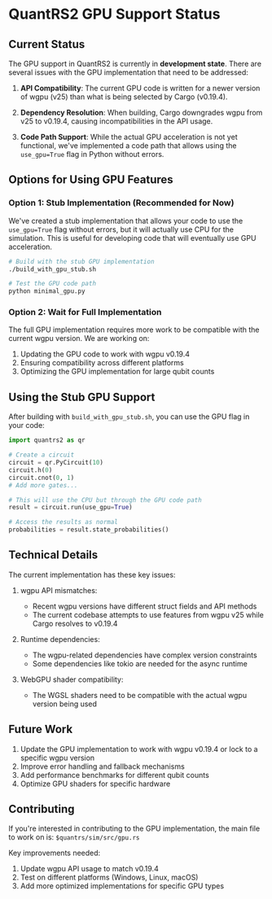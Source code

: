 # QuantRS2 GPU Support Status

## Current Status

The GPU support in QuantRS2 is currently in **development state**. There are several issues with the GPU implementation that need to be addressed:

1. **API Compatibility**: The current GPU code is written for a newer version of wgpu (v25) than what is being selected by Cargo (v0.19.4).

2. **Dependency Resolution**: When building, Cargo downgrades wgpu from v25 to v0.19.4, causing incompatibilities in the API usage.

3. **Code Path Support**: While the actual GPU acceleration is not yet functional, we've implemented a code path that allows using the `use_gpu=True` flag in Python without errors.

## Options for Using GPU Features

### Option 1: Stub Implementation (Recommended for Now)

We've created a stub implementation that allows your code to use the `use_gpu=True` flag without errors, but it will actually use CPU for the simulation. This is useful for developing code that will eventually use GPU acceleration.

```bash
# Build with the stub GPU implementation
./build_with_gpu_stub.sh

# Test the GPU code path
python minimal_gpu.py
```

### Option 2: Wait for Full Implementation

The full GPU implementation requires more work to be compatible with the current wgpu version. We are working on:

1. Updating the GPU code to work with wgpu v0.19.4
2. Ensuring compatibility across different platforms
3. Optimizing the GPU implementation for large qubit counts

## Using the Stub GPU Support

After building with `build_with_gpu_stub.sh`, you can use the GPU flag in your code:

```python
import quantrs2 as qr

# Create a circuit
circuit = qr.PyCircuit(10)
circuit.h(0)
circuit.cnot(0, 1)
# Add more gates...

# This will use the CPU but through the GPU code path
result = circuit.run(use_gpu=True)

# Access the results as normal
probabilities = result.state_probabilities()
```

## Technical Details

The current implementation has these key issues:

1. wgpu API mismatches:
   - Recent wgpu versions have different struct fields and API methods
   - The current codebase attempts to use features from wgpu v25 while Cargo resolves to v0.19.4

2. Runtime dependencies:
   - The wgpu-related dependencies have complex version constraints
   - Some dependencies like tokio are needed for the async runtime

3. WebGPU shader compatibility:
   - The WGSL shaders need to be compatible with the actual wgpu version being used

## Future Work

1. Update the GPU implementation to work with wgpu v0.19.4 or lock to a specific wgpu version
2. Improve error handling and fallback mechanisms
3. Add performance benchmarks for different qubit counts
4. Optimize GPU shaders for specific hardware

## Contributing

If you're interested in contributing to the GPU implementation, the main file to work on is:
`$quantrs/sim/src/gpu.rs`

Key improvements needed:
1. Update wgpu API usage to match v0.19.4
2. Test on different platforms (Windows, Linux, macOS)
3. Add more optimized implementations for specific GPU types